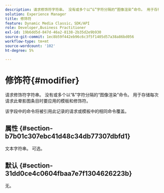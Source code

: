 ```yaml
---
description: 请求修饰符字符串。 没有或多个以“&”字符分隔的“图像渲染”命令。 用于存储每次请求此晕影图条目时要应用的模板和修饰符。
solution: Experience Manager
title: 修饰符
feature: Dynamic Media Classic，SDK/API
role: Developer,Business Practitioner
exl-id: 19b6dd5d-847d-46a2-8138-2b35d2e9b930
source-git-commit: 1ec8b59f442eb96c6c3f5f1405d57a38a86bd056
workflow-type: tm+mt
source-wordcount: '102'
ht-degree: 5%

---
```


# 修饰符{#modifier}

请求修饰符字符串。 没有或多个以“&amp;”字符分隔的“图像渲染”命令。 用于存储每次请求此晕影图条目时要应用的模板和修饰符。

该字段中的命令将被引用此记录的请求或模板中的相同命令覆盖。

## 属性 {#section-b7b01c307ebc41d48c34db77307dbfd1}

文本字符串。 可选。

## 默认 {#section-31dd0ce4c0604fbaa7e7f1304626223b}

无。
